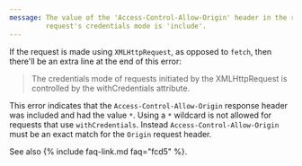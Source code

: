 ```yaml
---
message: The value of the 'Access-Control-Allow-Origin' header in the response must not be the wildcard '*' when the
         request's credentials mode is 'include'.
---
```


If the request is made using `XMLHttpRequest`, as opposed to `fetch`, then there'll be an extra line at the end of this
error:

<blockquote class="error">
  The credentials mode of requests initiated by the XMLHttpRequest is controlled by the withCredentials attribute.
</blockquote>

This error indicates that the `Access-Control-Allow-Origin` response header was included and had the value `*`. Using a
`*` wildcard is not allowed for requests that use `withCredentials`. Instead `Access-Control-Allow-Origin` must be an
exact match for the `Origin` request header.

See also {% include faq-link.md faq="fcd5" %}.
